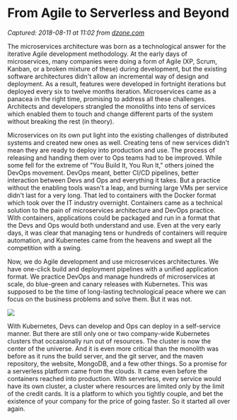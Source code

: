 # From Agile to Serverless and Beyond

_Captured: 2018-08-11 at 11:02 from [dzone.com](https://dzone.com/articles/from-agile-to-serverless-and-beyond)_

The microservices architecture was born as a technological answer for the iterative Agile development methodology. At the early days of microservices, many companies were doing a form of Agile (XP, Scrum, Kanban, or a broken mixture of these) during development, but the existing software architectures didn't allow an incremental way of design and deployment. As a result, features were developed in fortnight iterations but deployed every six to twelve months iteration. Microservices came as a panacea in the right time, promising to address all these challenges. Architects and developers strangled the monoliths into tens of services which enabled them to touch and change different parts of the system without breaking the rest (in theory).

Microservices on its own put light into the existing challenges of distributed systems and created new ones as well. Creating tens of new services didn't mean they are ready to deploy into production and use. The process of releasing and handing them over to Ops teams had to be improved. While some fell for the extreme of "You Build It, You Run It," others joined the DevOps movement. DevOps meant, better CI/CD pipelines, better interaction between Devs and Ops and everything it takes. But a practice without the enabling tools wasn't a leap, and burning large VMs per service didn't last for a very long. That led to containers with the Docker format which took over the IT industry overnight. Containers came as a technical solution to the pain of microservices architecture and DevOps practice. With containers, applications could be packaged and run in a format that the Devs and Ops would both understand and use. Even at the very early days, it was clear that managing tens or hundreds of containers will require automation, and Kubernetes came from the heavens and swept all the competition with a swing.

Now, we do Agile development and use microservices architectures. We have one-click build and deployment pipelines with a unified application format. We practice DevOps and manage hundreds of microservices at scale, do blue-green and canary releases with Kubernetes. This was supposed to be the time of long-lasting technological peace where we can focus on the business problems and solve them. But it was not.

![](https://4.bp.blogspot.com/-ncCxrQ5IO-Y/W2RM3mGIcZI/AAAAAAAALPY/7B7h4CAQVLQhieJiobaXe8NMuYzZOqsFwCLcBGAs/s400/Screen%2BShot%2B2018-08-03%2Bat%2B15.38.22.png)

With Kubernetes, Devs can develop and Ops can deploy in a self-service manner. But there are still only one or two company-wide Kubernetes clusters that occasionally run out of resources. The cluster is now the center of the universe. And it is even more critical than the monolith was before as it runs the build server, and the git server, and the maven repository, the website, MongoDB, and a few other things. So a promise for a serverless platform came from the clouds. It came even before the containers reached into production. With serverless, every service would have its own cluster, a cluster where resources are limited only by the limit of the credit cards. It is a platform to which you tightly couple, and bet the existence of your company for the price of going faster. So it started all over again.
